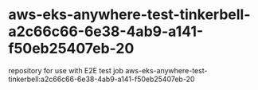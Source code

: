 # aws-eks-anywhere-test-tinkerbell-a2c66c66-6e38-4ab9-a141-f50eb25407eb-20
repository for use with E2E test job aws-eks-anywhere-test-tinkerbell:a2c66c66-6e38-4ab9-a141-f50eb25407eb-20
